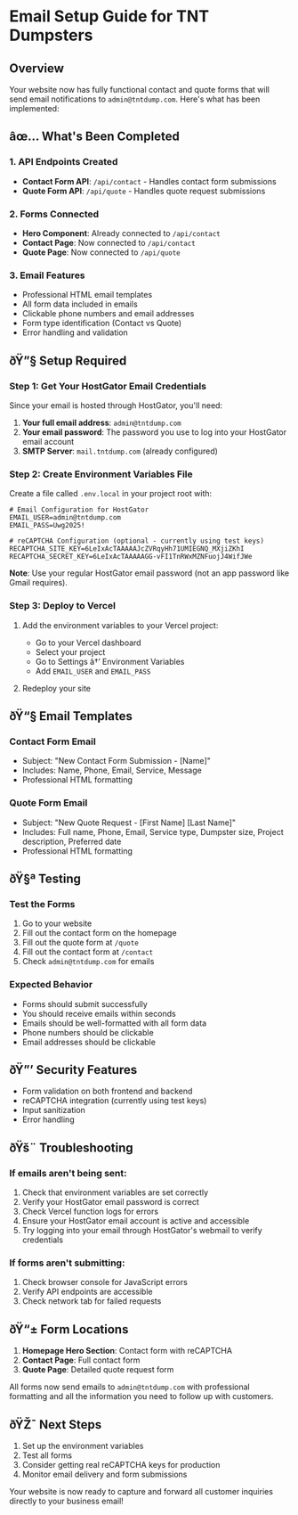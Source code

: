 ﻿# Email Setup Guide for TNT Dumpsters

## Overview
Your website now has fully functional contact and quote forms that will send email notifications to `admin@tntdump.com`. Here's what has been implemented:

## âœ… What's Been Completed

### 1. API Endpoints Created
- **Contact Form API**: `/api/contact` - Handles contact form submissions
- **Quote Form API**: `/api/quote` - Handles quote request submissions

### 2. Forms Connected
- **Hero Component**: Already connected to `/api/contact`
- **Contact Page**: Now connected to `/api/contact`
- **Quote Page**: Now connected to `/api/quote`

### 3. Email Features
- Professional HTML email templates
- All form data included in emails
- Clickable phone numbers and email addresses
- Form type identification (Contact vs Quote)
- Error handling and validation

## ðŸ”§ Setup Required

### Step 1: Get Your HostGator Email Credentials
Since your email is hosted through HostGator, you'll need:

1. **Your full email address**: `admin@tntdump.com`
2. **Your email password**: The password you use to log into your HostGator email account
3. **SMTP Server**: `mail.tntdump.com` (already configured)

### Step 2: Create Environment Variables File
Create a file called `.env.local` in your project root with:

```env
# Email Configuration for HostGator
EMAIL_USER=admin@tntdump.com
EMAIL_PASS=Uwg2025!

# reCAPTCHA Configuration (optional - currently using test keys)
RECAPTCHA_SITE_KEY=6LeIxAcTAAAAAJcZVRqyHh71UMIEGNQ_MXjiZKhI
RECAPTCHA_SECRET_KEY=6LeIxAcTAAAAAGG-vFI1TnRWxMZNFuojJ4WifJWe
```

**Note**: Use your regular HostGator email password (not an app password like Gmail requires).

### Step 3: Deploy to Vercel
1. Add the environment variables to your Vercel project:
   - Go to your Vercel dashboard
   - Select your project
   - Go to Settings â†’ Environment Variables
   - Add `EMAIL_USER` and `EMAIL_PASS`

2. Redeploy your site

## ðŸ“§ Email Templates

### Contact Form Email
- Subject: "New Contact Form Submission - [Name]"
- Includes: Name, Phone, Email, Service, Message
- Professional HTML formatting

### Quote Form Email
- Subject: "New Quote Request - [First Name] [Last Name]"
- Includes: Full name, Phone, Email, Service type, Dumpster size, Project description, Preferred date
- Professional HTML formatting

## ðŸ§ª Testing

### Test the Forms
1. Go to your website
2. Fill out the contact form on the homepage
3. Fill out the quote form at `/quote`
4. Fill out the contact form at `/contact`
5. Check `admin@tntdump.com` for emails

### Expected Behavior
- Forms should submit successfully
- You should receive emails within seconds
- Emails should be well-formatted with all form data
- Phone numbers should be clickable
- Email addresses should be clickable

## ðŸ”’ Security Features

- Form validation on both frontend and backend
- reCAPTCHA integration (currently using test keys)
- Input sanitization
- Error handling

## ðŸš¨ Troubleshooting

### If emails aren't being sent:
1. Check that environment variables are set correctly
2. Verify your HostGator email password is correct
3. Check Vercel function logs for errors
4. Ensure your HostGator email account is active and accessible
5. Try logging into your email through HostGator's webmail to verify credentials

### If forms aren't submitting:
1. Check browser console for JavaScript errors
2. Verify API endpoints are accessible
3. Check network tab for failed requests

## ðŸ“± Form Locations

1. **Homepage Hero Section**: Contact form with reCAPTCHA
2. **Contact Page**: Full contact form
3. **Quote Page**: Detailed quote request form

All forms now send emails to `admin@tntdump.com` with professional formatting and all the information you need to follow up with customers.

## ðŸŽ¯ Next Steps

1. Set up the environment variables
2. Test all forms
3. Consider getting real reCAPTCHA keys for production
4. Monitor email delivery and form submissions

Your website is now ready to capture and forward all customer inquiries directly to your business email!

